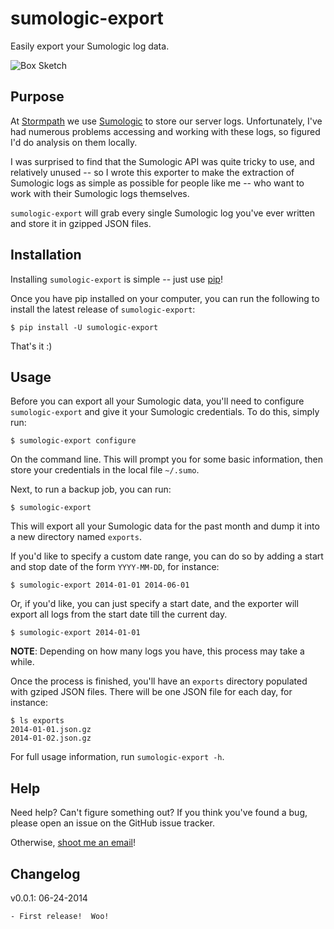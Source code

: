 # sumologic-export

Easily export your Sumologic log data.

![Box Sketch](https://github.com/rdegges/sumologic-export/raw/master/assets/box-sketch.jpg)


## Purpose

At [Stormpath](https://stormpath.com) we use
[Sumologic](http://www.sumologic.com) to store our server logs.  Unfortunately,
I've had numerous problems accessing and working with these logs, so figured I'd
do analysis on them locally.

I was surprised to find that the Sumologic API was quite tricky to use, and
relatively unused -- so I wrote this exporter to make the extraction of
Sumologic logs as simple as possible for people like me -- who want to work with
their Sumologic logs themselves.

`sumologic-export` will grab every single Sumologic log you've ever written
and store it in gzipped JSON files.


## Installation

Installing `sumologic-export` is simple -- just use
[pip](http://www.pip-installer.org/en/latest/)!

Once you have pip installed on your computer, you can run the following to
install the latest release of `sumologic-export`:

```console
$ pip install -U sumologic-export
```

That's it :)


## Usage

Before you can export all your Sumologic data, you'll need to configure
`sumologic-export` and give it your Sumologic credentials.  To do this,
simply run:

```console
$ sumologic-export configure
```

On the command line.  This will prompt you for some basic information, then
store your credentials in the local file `~/.sumo`.

Next, to run a backup job, you can run:

```console
$ sumologic-export
```

This will export all your Sumologic data for the past month and dump it into a
new directory named `exports`.

If you'd like to specify a custom date range, you can do so by adding a start
and stop date of the form `YYYY-MM-DD`, for instance:

```console
$ sumologic-export 2014-01-01 2014-06-01
```

Or, if you'd like, you can just specify a start date, and the exporter will
export all logs from the start date till the current day.

```console
$ sumologic-export 2014-01-01
```

**NOTE**: Depending on how many logs you have, this process may take a while.

Once the process is finished, you'll have an `exports` directory populated with
gziped JSON files.  There will be one JSON file for each day, for instance:

```console
$ ls exports
2014-01-01.json.gz
2014-01-02.json.gz
```

For full usage information, run `sumologic-export -h`.


## Help

Need help?  Can't figure something out?  If you think you've found a bug, please
open an issue on the GitHub issue tracker.

Otherwise, [shoot me an email](mailto:r@rdegges.com)!


## Changelog

v0.0.1: 06-24-2014

    - First release!  Woo!
